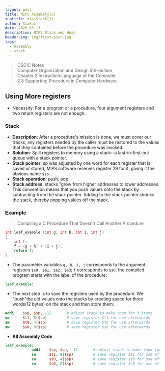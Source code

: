 ```yaml
---
layout: post
title: MIPS Assembly(3)
subtitle: mipsStack(1)
author: Xiakai
date: 2020-05-13
description: MIPS Stack and Heap
header-img: img/first-post.jpg
tags:
  - Assembly
  - stack
---
```


> CS61C Notes  
> Computer Organization and Design 5th-edition  
> Chapter 2 Instruction:Language of the Computer  
> 2.8 Supporting Procedure in Computer Hardware

## Using More registers

- Necessity: For a program or a procedure, four argument registers and two return registers are not enough.

### Stack

- **Description**: After a procedure's mission is done, we must cover our tracks, any registers needed by the caller must be restored to the values that they contained before the procedure was invoked.
- **Solution**: Spill registers to memory using a stack--a last-in-first-out queue with a stack pointer.
- **Stack pointer**: sp was adjusted by one word for each register that is saved or stored, MIPS software reserves register 29 for it, giving it the obvious name `$sp`.
- **Stack operation**: push; pop.
- **Stack address**: stacks "grow from higher addresses to lower addresses. This convention means that you push values onto the stack by subtracting from the stack pointer. Adding to the stack pointer shrinks the stack, thereby popping values off the stack.

### Example

> Compiling a C Procedure That Doesn't Call Another Procedure

```C
int leaf_example (int g, int h, int i, int j)
{
    int f;
    f = (g + h) + (i + j);
    return f;
}
```

- The parameter variables `g, h, i, j` corresponds to the argument registers `$a0, $a1, $a2, $a3`; `f` corresponds to `$s0`; the compiled program starts with the label of the procedure:

```MIPS ASM
leaf_example:
```

- The next step is to save the registers used by the procedure. We "push"the old values onto the stacks by creating space for three words(12 bytes) on the stack and then store them:

```MIPS ASM
addi    $sp, $sp, -12       # adjust stack to make room for 3 items
sw      $t1, 8($sp)         # save register $t1 for use afterwards
sw      $t0, 4($sp)         # save register $t0 for use afterwards
sw      $s0, 0($sp)         # save register $s0 for use afterwards
```

- **All Assembly Code**

```MIPS ASM
leaf_example:
            addi    $sp, $sp, -12       # adjust stack to make room for 3 items
            sw      $t1, 8($sp)         # save register $t1 for use afterwards
            sw      $t0, 4($sp)         # save register $t0 for use afterwards
            sw      $s0, 0($sp)         # save register $s0 for use afterwards
```
